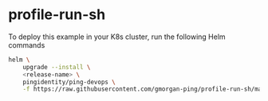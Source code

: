 # profile-run-sh

To deploy this example in your K8s cluster, run the following Helm commands

```sh
helm \
    upgrade --install \
    <release-name> \
    pingidentity/ping-devops \
    -f https://raw.githubusercontent.com/gmorgan-ping/profile-run-sh/master/values.pf
```
